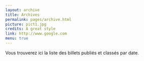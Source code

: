 ```yaml
---
layout: archive
title: Archives
permalink: pages/archive.html
picture: pict1.jpg
credits: A great style
link: http://www.google.com
menu: true
---
```


Vous trouverez ici la liste des billets publiés et classés par date.
